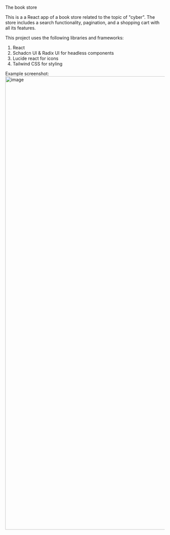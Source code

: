 The book store

This is a a React app of a book store related to the topic of "cyber". The store includes a search functionality, pagination, and a shopping cart with all its features.

This project uses the following libraries and frameworks:
1. React
2. Schadcn UI & Radix UI for headless components
3. Lucide react for icons
4. Tailwind CSS for styling

Example screenshot:
<img width="1429" alt="image" src="https://github.com/amitaisopher/book-store/assets/9464281/d0816e9e-c460-411d-8dfa-0da221b67b3d">
